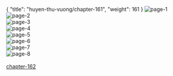 { "title": "huyen-thu-vuong/chapter-161", "weight": 161 }
<img src="huyen-thu-vuong_0161_01-de41d6ec70655789fadf51830cb10e0c.webp" alt="page-1" origin="http://1.bp.blogspot.com/-uq4gZVKZnIM/WNswMmH9U6I/AAAAAAAAA8c/yN65-ofbt64JyYVQ4pjFSsT2TpEa9iRfwCLcB/s1600/2.jpg?imgmax=0"><br/>
<img src="huyen-thu-vuong_0161_02-8a70cdcdbdf431a2bd137fe2b4efb88c.webp" alt="page-2" origin="http://1.bp.blogspot.com/-4yNq0i-9QWo/WNswNcBWGWI/AAAAAAAAA8k/eO6i08GYD9wlbEY65hMA6l4-abQ5d0vaACLcB/s1600/3.jpg?imgmax=0"><br/>
<img src="huyen-thu-vuong_0161_03-2f0b1a86f62f679f0d93fcdc06b9a0c4.webp" alt="page-3" origin="http://1.bp.blogspot.com/-bc5IRLB4vg8/WNswNVftA4I/AAAAAAAAA8o/VOdNLRuINpIP5znyMg20NnAIuzG91CKhwCLcB/s1600/4.jpg?imgmax=0"><br/>
<img src="huyen-thu-vuong_0161_04-bf2f9716ad41308e26287134aa6d3480.webp" alt="page-4" origin="http://1.bp.blogspot.com/-WftkXuarEr0/WNswNrfnQZI/AAAAAAAAA8s/PKM8SA2Flf8Oylb5wNx9ST0mbqp02tEkgCLcB/s1600/5.jpg?imgmax=0"><br/>
<img src="huyen-thu-vuong_0161_05-b5fa804d4ee8277e0a7ee5817f02b3f1.webp" alt="page-5" origin="http://1.bp.blogspot.com/-S40Smc25fEw/WNswOPSZr0I/AAAAAAAAA8w/YEhnsBTzhq8AW00vCN4--viWD7stCi8yQCLcB/s1600/6.jpg?imgmax=0"><br/>
<img src="huyen-thu-vuong_0161_06-f0aaff08e9d399aa59f395f7cb3afbcb.webp" alt="page-6" origin="http://1.bp.blogspot.com/-JovCpRN3TDU/WNswOAYGf3I/AAAAAAAAA80/nlb2bul47W4efWweE51oE3lJMOIvcFDcQCLcB/s1600/7.jpg?imgmax=0"><br/>
<img src="huyen-thu-vuong_0161_07-c2c879c8d9648f8f4f68f693b6c2e632.webp" alt="page-7" origin="http://1.bp.blogspot.com/-ZO4zmdSHGOw/WNswOR3tJEI/AAAAAAAAA84/krfJ-OEyK_4654X5_BUXlZBH6iIRb-eiwCLcB/s1600/8.jpg?imgmax=0"><br/>
<img src="huyen-thu-vuong_0161_08-dcaedf2d1f741ead0a5cfc444d5ace5f.webp" alt="page-8" origin="http://1.bp.blogspot.com/-7bCovIYdHv0/WNswOwZpppI/AAAAAAAAA88/DiQyg54m3b8HU1zgI1fm3fZ1ef-SKXLgACLcB/s1600/9.jpg?imgmax=0"><br/>
<br/><a class="nextchap" href="/huyen-thu-vuong/chapter-162">chapter-162</a>
